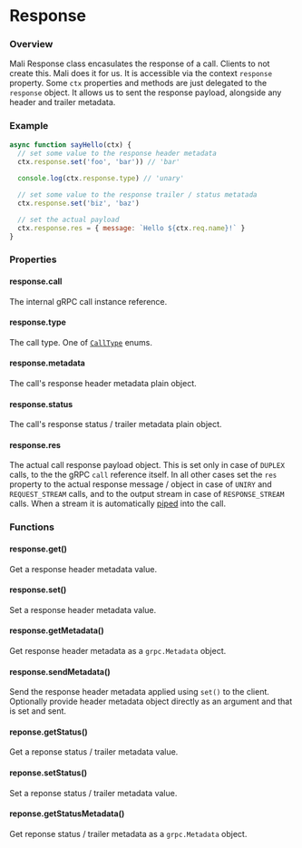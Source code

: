 # Response

### Overview

Mali Response class encasulates the response of a call. Clients to not create this. Mali does it for us. It is accessible via the context `response` property. Some `ctx` properties and methods are just delegated to the `response` object. It allows us to sent the response payload, alongside any header and trailer metadata.

### Example

```js
async function sayHello(ctx) {
  // set some value to the response header metadata
  ctx.response.set('foo', 'bar')) // 'bar'
  
  console.log(ctx.response.type) // 'unary'

  // set some value to the response trailer / status metatada
  ctx.response.set('biz', 'baz')

  // set the actual payload
  ctx.response.res = { message: `Hello ${ctx.req.name}!` }
}
```

### Properties

#### response.call

The internal gRPC call instance reference.

#### response.type

The call type. One of [`CallType`](https://mali.github.io/mali-call-types) enums.

#### response.metadata

The call's response header metadata plain object.

#### response.status

The call's response status / trailer metadata plain object.

#### response.res

The actual call response payload object.
This is set only in case of `DUPLEX` calls, to the the gRPC `call` reference itself.
In all other cases set the `res` property to the actual response message / object in case of `UNIRY` and `REQUEST_STREAM` calls, and to the output stream in case of `RESPONSE_STREAM` calls. 
When a stream it is automatically [piped](https://nodejs.org/api/stream.html#stream_event_pipe) into the call.

### Functions

#### response.get()

Get a response header metadata value.

#### response.set()

Set a response header metadata value.

#### response.getMetadata()

Get response header metadata as a `grpc.Metadata` object.

#### response.sendMetadata()

Send the response header metadata applied using `set()` to the client. Optionally provide header metadata object directly as an argument and that is set and sent.

#### reponse.getStatus()

Get a reponse status / trailer metadata value.

#### reponse.setStatus()

Set a reponse status / trailer metadata value.

#### reponse.getStatusMetadata()

Get reponse status / trailer metadata as a `grpc.Metadata` object.


